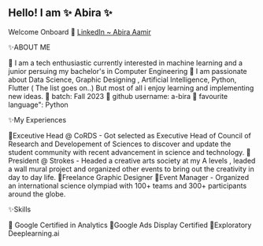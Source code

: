 Hello! I am ✨ Abira ✨
------------------------------------------------------------------------------------------------------------------------------
Welcome Onboard 🚀
[LinkedIn ~ Abira Aamir](www.linkedin.com/in/abira-aamir-81519a265) 

✨ABOUT ME 

 🎇 I am a tech enthusiastic currently interested in machine learning and a junior persuing my bachelor's in Computer Engineering 
 🎇 I am passionate about Data Science, Graphic Designing , Artificial Intelligence, Python, Flutter ( The list goes on..) But most of all i enjoy learning and implementing new ideas.
 🎇 batch: Fall 2023
 🎇 github username: a-bira
 🎇 favourite language": Python

✨My Experiences 

 🎇Exceutive Head @ CoRDS - Got selected as Executive Head of Council of Research and Developement of Sciences to discover and update the student community with recent advancement in science and technology.
 🎇President @ Strokes - Headed a creative arts society at my A levels , leaded a wall mural project and organized other events to bring out the creativity in day to day life.
 🎇Freelance Graphic Designer
 🎇Event Manager - Organized an international science olympiad with 100+ teams and 300+ participants around the globe.


✨Skills

 🎇 Google Certified in Analytics
 🎇Google Ads Display Certified
 🎇Exploratory Deeplearning.ai
